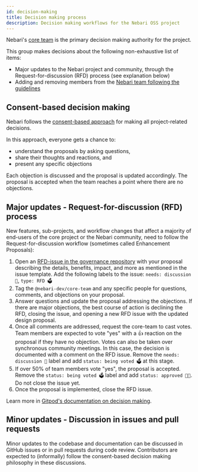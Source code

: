 ```yaml
---
id: decision-making
title: Decision making process
description: Decision making workflows for the Nebari OSS project
---
```


Nebari's [core team][core-team] is the primary decision making authority for the project.

This group makes decisions about the following non-exhaustive list of items:

- Major updates to the Nebari project and community, through the Request-for-discussion (RFD) process (see explanation below)
- Adding and removing members from the [Nebari team following the guidelines][nebari-team]

## Consent-based decision making

Nebari follows the [consent-based approach][consent-decision-making] for making all project-related decisions.

In this approach, everyone gets a chance to:

- understand the proposals by asking questions,
- share their thoughts and reactions, and
- present any specific objections

Each objection is discussed and the proposal is updated accordingly. The proposal is accepted when the team reaches a point where there are no objections.

## Major updates - Request-for-discussion (RFD) process

New features, sub-projects, and workflow changes that affect a majority of end-users of the core project or the Nebari community, need to follow the Request-for-discussion workflow (sometimes called Enhancement Proposals):

1. Open an [RFD-issue in the governance repository][rfd-issue] with your proposal describing the details, benefits, impact, and more as mentioned in the issue template. Add the following labels to the issue: `needs: discussion 💬`, `type: RFD 🗳`
2. Tag the `@nebari-dev/core-team` and any specific people for questions, comments, and objections on your proposal.
3. Answer questions and update the proposal addressing the objections. If there are major objections, the best course of action is declining the RFD, closing the issue, and opening a new RFD issue with the updated design proposal.
4. Once all comments are addressed, request the core-team to cast votes. Team members are expected to vote "yes" with a 👍 reaction on the proposal if they have no objection. Votes can also be taken over synchronous community meetings. In this case, the decision is documented with a comment on the RFD issue. Remove the `needs: discussion 💬` label and add `status: being voted 🗳` at this stage.
5. If over 50% of team members vote "yes", the proposal is accepted. Remove the `status: being voted 🗳` label and add `status: approved 💪🏾`. Do not close the issue yet.
6. Once the proposal is implemented, close the RFD issue.

Learn more in [Gitpod's documentation on decision making][gitpod-rfd].

## Minor updates - Discussion in issues and pull requests

Minor updates to the codebase and documentation can be discussed in GitHub issues or in pull requests during code review. Contributors are expected to (informally) follow the consent-based decision making philosophy in these discussions.

<!-- Reusable links -->

[nebari-team]: /community/team-structure
[core-team]: https://github.com/orgs/nebari-dev/teams/core-team
[consent-decision-making]: https://www.sociocracyforall.org/consent-decision-making/
[rfd-issue]: https://github.com/nebari-dev/governance/issues/new?assignees=&labels=type%3A+RFD&projects=&template=RFD.md&title=RFD+-+Title
[gitpod-rfd]: https://gitpod.notion.site/Decision-Making-RFCs-eb4a57f3a34f40f1afbd95e05322af70
